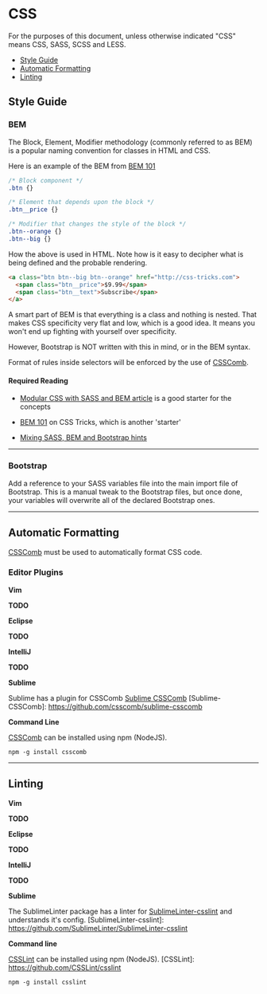 # CSS

For the purposes of this document, unless otherwise indicated "CSS" means CSS, SASS, SCSS and LESS.

 - [Style Guide](#style-guide)
 - [Automatic Formatting](#automatic-formatting)
 - [Linting](#linting)

## Style Guide

### BEM

The Block, Element, Modifier methodology (commonly referred to as BEM) is a popular naming convention for classes in HTML and CSS.

Here is an example of the BEM from [BEM 101](bem-101)

```CSS
/* Block component */
.btn {}

/* Element that depends upon the block */ 
.btn__price {}

/* Modifier that changes the style of the block */
.btn--orange {} 
.btn--big {}
```

How the above is used in HTML. Note how is it easy to decipher what is being defined and the probable rendering.

```HTML
<a class="btn btn--big btn--orange" href="http://css-tricks.com">
  <span class="btn__price">$9.99</span>
  <span class="btn__text">Subscribe</span>
</a>
```

A smart part of BEM is that everything is a class and nothing is nested. That makes CSS specificity very flat and low, which is a good idea. It means you won't end up fighting with yourself over specificity.

However, Bootstrap is NOT written with this in mind, or in the BEM syntax. 

Format of rules inside selectors will be enforced by the use of [CSSComb](css-comb).

#### Required Reading

 - [Modular CSS with SASS and BEM article](sass-bem-article) is a good starter for the concepts

[sass-bem-article]: http://mathayward.com/modular-css-with-sass-and-bem/

 - [BEM 101](bem-101) on CSS Tricks, which is another 'starter'
 
[bem-101]: https://css-tricks.com/bem-101/

 - [Mixing SASS, BEM and Bootstrap hints](sass-bem-bs) 

[sass-bem-bs]: http://andersonorui.com/2014/08/08/bootstrap-sass-bem/

- - -

### Bootstrap

Add a reference to your SASS variables file into the main import file of Bootstrap. This is a manual tweak to the Bootstrap files, but once done, your variables will overwrite all of the declared Bootstrap ones.  



- - -

## Automatic Formatting

[CSSComb](css-comb) must be used to automatically format CSS code.

[csscomb]: https://github.com/csscomb/csscomb.js

### Editor Plugins

**Vim**

**TODO**

**Eclipse**

**TODO**

**IntelliJ**

**TODO**

**Sublime**

Sublime has a plugin for CSSComb [Sublime CSSComb](Sublime-CSSComb)
[Sublime-CSSComb]: https://github.com/csscomb/sublime-csscomb

**Command Line**

[CSSComb](CSSComb) can be installed using npm (NodeJS).

[CSSComb]: http://csscomb.com/
```
npm -g install csscomb
```

- - -

## Linting

**Vim**

**TODO**

**Eclipse**

**TODO**

**IntelliJ**

**TODO**

**Sublime**

The SublimeLinter package has a linter for [SublimeLinter-csslint](SublimeLinter-csslint) and understands it's config.
[SublimeLinter-csslint]: https://github.com/SublimeLinter/SublimeLinter-csslint

**Command line**

[CSSLint](CSSLint) can be installed using npm (NodeJS).
[CSSLint]: https://github.com/CSSLint/csslint
```
npm -g install csslint
```
